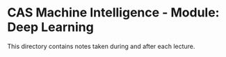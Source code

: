 # CAS Machine Intelligence - Module: Deep Learning

This directory contains notes taken during and after each lecture.
